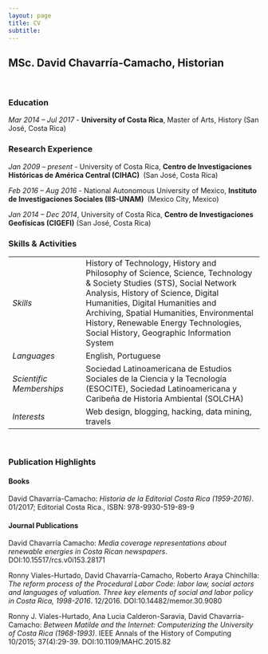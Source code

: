 ```yaml
---
layout: page
title: CV
subtitle: 
---
```

<h2>MSc. David Chavarría-Camacho, Historian</h2>
&emsp;
<h3>Education</h3>

<em>Mar 2014 – Jul 2017</em> - <strong>University of Costa Rica</strong>, Master of Arts, History (San José, Costa Rica)

<h3>Research Experience</h3>

<em>Jan 2009 – present</em> - University of Costa Rica, <strong>Centro de Investigaciones Históricas de América Central (CIHAC) </strong> (San José, Costa Rica)

<em>Feb 2016 – Aug 2016</em> - National Autonomous University of Mexico, <strong>Instituto de Investigaciones Sociales (IIS-UNAM) </strong> (Mexico City, Mexico)

<em>Jan 2014 – Dec 2014</em>, University of Costa Rica, <strong>Centro de Investigaciones Geofísicas (CIGEFI)</strong> (San José, Costa Rica)

<h3>Skills & Activities</h3>
<table>
<tbody>
<tr>
<td width="151"><em>Skills</em></td>
<td width="490">History of Technology, History and Philosophy of Science, Science, Technology &amp; Society Studies (STS), Social Network Analysis, History of Science, Digital Humanities, Digital Humanities and Archiving, Spatial Humanities, Environmental History, Renewable Energy Technologies, Social History, Geographic Information System</td>
</tr>
<tr>
<td width="151"><em>Languages</em></td>
<td width="490">English, Portuguese</td>
</tr>
<tr>
<td width="151"><em>Scientific Memberships</em></td>
<td width="490">Sociedad Latinoamericana de Estudios Sociales de la Ciencia y la Tecnología (ESOCITE), Sociedad Latinoamericana y Caribeña de Historia Ambiental (SOLCHA)</td>
</tr>
<tr>
<td width="151"><em>Interests</em></td>
<td width="490">Web design, blogging, hacking, data mining, travels</td>
</tr>
</tbody>
</table>
&emsp;
<h3>Publication Highlights</h3>

<h4>Books</h4>
David Chavarría-Camacho: <em>Historia de la Editorial Costa Rica (1959-2016)</em>. 01/2017; Editorial Costa Rica., ISBN: 978-9930-519-89-9

<h4>Journal Publications</h4>
David Chavarría Camacho: <em>Media coverage representations about renewable energies in Costa Rican newspapers</em>. DOI:10.15517/rcs.v0i153.28171

Ronny Viales-Hurtado, David Chavarría-Camacho, Roberto Araya Chinchilla: <em>The reform process of the Procedural Labor Code: labor law, social actors and languages of valuation. Three key elements of social and labor policy in Costa Rica, 1998-2016</em>. 12/2016. DOI:10.14482/memor.30.9080

Ronny J. Viales-Hurtado, Ana Lucia Calderon-Saravia, David Chavarria-Camacho: <em>Between Matilde and the Internet: Computerizing the University of Costa Rica (1968-1993)</em>. IEEE Annals of the History of Computing 10/2015; 37(4):29-39. DOI:10.1109/MAHC.2015.82
